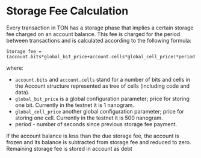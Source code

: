 # Storage Fee Calculation

Every transaction in TON has a storage phase that implies a certain storage fee charged on an account balance. This fee is charged for the period between transactions and is calculated according to the following formula:

```
Storage fee =(account.bits*global_bit_price+account.cells*global_cell_price)*period
```

where:

- `account.bits` and `account.cells` stand for a number of bits and cells in the Account structure represented as tree of cells (including code and data).
- `global_bit_price` is a global configuration parameter; price for storing one bit. Currently in the testnet it is 1 nanogram.
- `global_cell_price` another global configuration parameter; price for storing one cell. Currently in the testnet it is 500 nanogram.
- period - number of seconds since previous storage fee payment.

If the account balance is less than the due storage fee, the account is frozen and its balance is subtracted from storage fee and reduced to zero. Remaining storage fee is stored in account as debt

